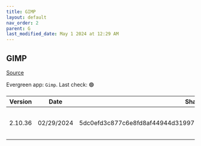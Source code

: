 ```yaml
---
title: GIMP
layout: default
nav_order: 2
parent: G
last_modified_date: May 1 2024 at 12:29 AM
---
```


## GIMP

[Source](https://www.gimp.org/)

Evergreen app: `Gimp`. Last check: 🟢

| Version | Date       | Sha256                                                           | URI                                                                                                                                                                  |
| ------- | ---------- | ---------------------------------------------------------------- | -------------------------------------------------------------------------------------------------------------------------------------------------------------------- |
| 2.10.36 | 02/29/2024 | 5dc0efd3c877c6e8fd8af44944d31997875e38b610f95b30445aea3758dbbe90 | [https://forksystems.mm.fcix.net/gimp/gimp/v2.10/windows/gimp-2.10.36-setup-1.exe](https://forksystems.mm.fcix.net/gimp/gimp/v2.10/windows/gimp-2.10.36-setup-1.exe) |
